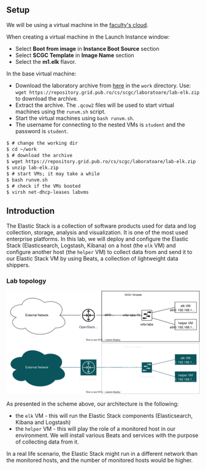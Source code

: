 ## Setup 

We will be using a virtual machine in the [faculty's cloud](http://cloud.grid.pub.ro/).

When creating a virtual machine in the Launch Instance window:
  * Select **Boot from image** in **Instance Boot Source** section
  * Select **SCGC Template** in **Image Name** section
  * Select the **m1.elk** flavor.

In the base virtual machine:
  * Download the laboratory archive from [here](https://repository.grid.pub.ro/cs/scgc/laboratoare/lab-elk.zip) in the `work` directory.
Use: `wget https://repository.grid.pub.ro/cs/scgc/laboratoare/lab-elk.zip` to download the archive.
  * Extract the archive.
The `.qcow2` files will be used to start virtual machines using the `runvm.sh` script.
  * Start the virtual machines using `bash runvm.sh`.
  * The username for connecting to the nested VMs is `student` and the password is `student`.


```shell-session
$ # change the working dir
$ cd ~/work
$ # download the archive
$ wget https://repository.grid.pub.ro/cs/scgc/laboratoare/lab-elk.zip
$ unzip lab-elk.zip
$ # start VMs; it may take a while
$ bash runvm.sh
$ # check if the VMs booted
$ virsh net-dhcp-leases labvms
```

## Introduction

The Elastic Stack is a collection of software products used for data and log 
collection, storage, analysis and visualization. It is one of the most used 
enterprise platforms. In this lab, we will deploy and configure the Elastic 
Stack (Elasticsearch, Logstash, Kibana) on a host (the `elk` VM) and configure 
another host (the `helper` VM) to collect data from and send it to our Elastic 
Stack VM by using Beats, a collection of lightweight data shippers.

### Lab topology
![Topology](./assets/topology-light.svg#light)![Topology](./assets/topology-dark.svg#dark) <!-- .element height="200%" width="200%" -->

As presented in the scheme above, our architecture is the following:
  * the `elk` VM - this will run the Elastic Stack components (Elasticsearch, 
  Kibana and Logstash)
  * the `helper` VM - this will play the role of a monitored host in our 
  environment. We will install various Beats and services with the purpose
  of collecting data from it.

In a real life scenario, the Elastic Stack might run in a different network
than the monitored hosts, and the number of monitored hosts would be higher.

